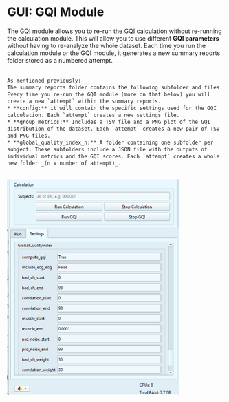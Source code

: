 # GUI: GQI Module

The GQI module allows you to re-run the GQI calculation without re-running the calculation module. This will allow you to use different **GQI parameters** without having to re-analyze the whole dataset. Each time you run the calculation module or the GQI module, it generates a new summary reports folder stored as a numbered attempt.

```{dropdown} The Summary Reports

As mentioned previously:
The summary reports folder contains the following subfolder and files. Every time you re-run the GQI module (more on that below) you will create a new `attempt` within the summary reports.
* **config:** it will contain the specific settings used for the GQI calculation. Each `attempt` creates a new settings file.
* **group_metrics:** Includes a TSV file and a PNG plot of the GQI distribution of the dataset. Each `attempt` creates a new pair of TSV and PNG files.
* **global_quality_index_n:** A folder containing one subfolder per subject. These subfolders include a JSON file with the outputs of individual metrics and the GQI scores. Each `attempt` creates a whole new folder _(n = number of attempt)_.


```





<img src="../static/gqi/gqi_gui.png" alt="gqi_gui" width="400px" align="center">

<img src="../static/gqi/gqi_settings.png" alt="gqi_settings" width="400px" align="center">
